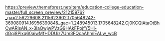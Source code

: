 https://preview.themeforest.net/item/education-college-education-master/full_screen_preview/21215976?_ga=2.56229608.2115623602.1705648242-369080914.1695639084&_gac=1.248945013.1705648242.Cj0KCQiAtaOtBhCwARIsAN_x-3IaQwjwPVzG9HAkFPojfY5Hi-dGqj8Pixq60aiwMfHDDUiz7Um3FQcaAhmiEALw_wcB
